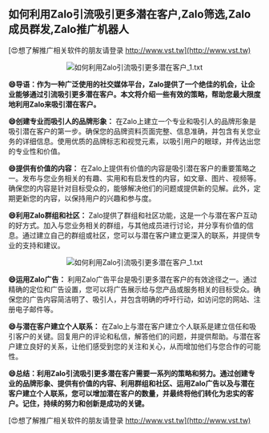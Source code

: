 ## **如何利用Zalo引流吸引更多潜在客户,Zalo筛选,Zalo成员群发,Zalo推广机器人**

[😍想了解推广相关软件的朋友请登录 http://www.vst.tw](http://www.vst.tw)

 <center><img src="https://vst.tw/MP4/tuiguang/png/3.png" alt="如何利用Zalo引流吸引更多潜在客户_1.txt"></center>

**😄导语：作为一种广泛使用的社交媒体平台，Zalo提供了一个绝佳的机会，让企业能够通过引流吸引更多潜在客户。本文将介绍一些有效的策略，帮助您最大限度地利用Zalo来吸引潜在客户。**

**😄创建专业而吸引人的品牌形象：**
在Zalo上建立一个专业和吸引人的品牌形象是吸引潜在客户的第一步。确保您的品牌资料页面完整、信息准确，并包含有关您业务的详细信息。使用优质的品牌标志和视觉元素，以吸引用户的眼球，并传达出您的专业性和价值。

**😄提供有价值的内容：**
在Zalo上提供有价值的内容是吸引潜在客户的重要策略之一。发布与您业务相关的有趣、实用和有启发性的内容，如文章、图片、视频等。确保您的内容是针对目标受众的，能够解决他们的问题或提供新的见解。此外，定期更新您的内容，以保持用户的兴趣和参与度。

**😄利用Zalo群组和社区：**
Zalo提供了群组和社区功能，这是一个与潜在客户互动的好方式。加入与您业务相关的群组，与其他成员进行讨论，并分享有价值的信息。通过建立自己的群组或社区，您可以与潜在客户建立更深入的联系，并提供专业的支持和建议。

 <center><img src="https://vst.tw/MP4/tuiguang/png/5.png" alt="如何利用Zalo引流吸引更多潜在客户_1.txt"></center>

**😄运用Zalo广告：**
利用Zalo广告平台是吸引更多潜在客户的有效途径之一。通过精确的定位和广告设置，您可以将广告展示给与您产品或服务相关的目标受众。确保您的广告内容简洁明了、吸引人，并包含明确的呼吁行动，如访问您的网站、注册电子邮件等。

**😄与潜在客户建立个人联系：**
在Zalo上与潜在客户建立个人联系是建立信任和吸引客户的关键。回复用户的评论和私信，解答他们的问题，并提供帮助。与潜在客户建立良好的关系，让他们感受到您的关注和关心，从而增加他们与您合作的可能性。

**😄总结：利用Zalo引流吸引更多潜在客户需要一系列的策略和努力。通过创建专业的品牌形象、提供有价值的内容、利用群组和社区、运用Zalo广告以及与潜在客户建立个人联系，您可以增加潜在客户的数量，并最终将他们转化为忠实的客户。记住，持续的努力和创新是成功的关键。**

[😍想了解推广相关软件的朋友请登录 http://www.vst.tw](http://www.vst.tw)



